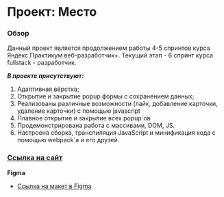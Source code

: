 # Проект: Место

### Обзор

Данный проект является продолжением работы 4-5 спринтов курса Яндекс.Практикум веб-разработчик+. Текущий этап - 6 спринт курса fullstack - разработчик.  
  
***В проекте присутствуют:***  
1. Адаптивная вёрстка;  
2. Открытие и закрытие popup формы с сохранением данных;  
3. Реализованы различные возможности (лайк, добавление карточки, удаление карточки) с помощью javascript
4. Плавное открытие и закрытие всех popup`ов
5. Продемонстрирована работа с массивами, DOM, JS.
6. Настроена сборка, транспиляция JavaScript и минификация кода с помощью webpack`a и его друзей.

### [Ссылка на сайт](https://quacevizz.github.io/mesto-project/ "Переход на страницу с проектом")

**Figma**
* [Ссылка на макет в Figma](https://www.figma.com/file/2cn9N9jSkmxD84oJik7xL7/JavaScript.-Sprint-4?node-id=0%3A1)
